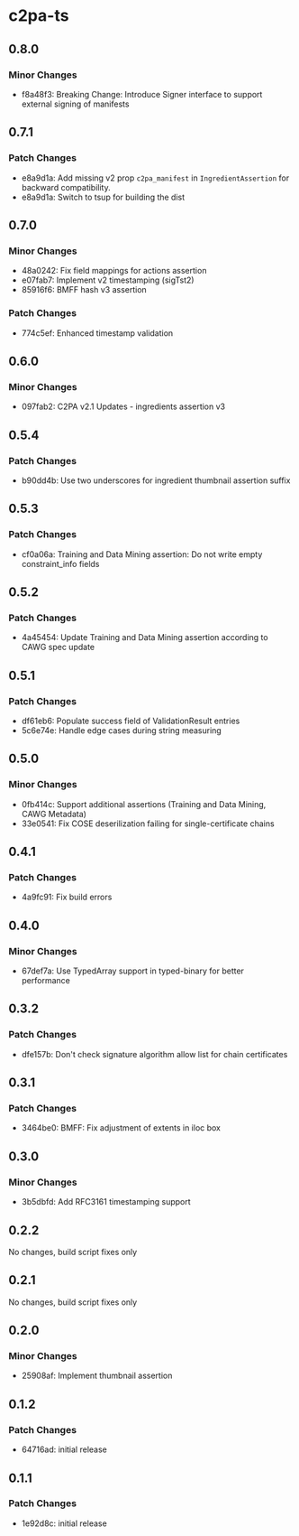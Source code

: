 # c2pa-ts

## 0.8.0

### Minor Changes

- f8a48f3: Breaking Change: Introduce Signer interface to support external signing of manifests

## 0.7.1

### Patch Changes

- e8a9d1a: Add missing v2 prop `c2pa_manifest` in `IngredientAssertion` for backward compatibility.
- e8a9d1a: Switch to tsup for building the dist

## 0.7.0

### Minor Changes

- 48a0242: Fix field mappings for actions assertion
- e07fab7: Implement v2 timestamping (sigTst2)
- 85916f6: BMFF hash v3 assertion

### Patch Changes

- 774c5ef: Enhanced timestamp validation

## 0.6.0

### Minor Changes

- 097fab2: C2PA v2.1 Updates - ingredients assertion v3

## 0.5.4

### Patch Changes

- b90dd4b: Use two underscores for ingredient thumbnail assertion suffix

## 0.5.3

### Patch Changes

- cf0a06a: Training and Data Mining assertion: Do not write empty constraint_info fields

## 0.5.2

### Patch Changes

- 4a45454: Update Training and Data Mining assertion according to CAWG spec update

## 0.5.1

### Patch Changes

- df61eb6: Populate success field of ValidationResult entries
- 5c6e74e: Handle edge cases during string measuring

## 0.5.0

### Minor Changes

- 0fb414c: Support additional assertions (Training and Data Mining, CAWG Metadata)
- 33e0541: Fix COSE deserilization failing for single-certificate chains

## 0.4.1

### Patch Changes

- 4a9fc91: Fix build errors

## 0.4.0

### Minor Changes

- 67def7a: Use TypedArray support in typed-binary for better performance

## 0.3.2

### Patch Changes

- dfe157b: Don't check signature algorithm allow list for chain certificates

## 0.3.1

### Patch Changes

- 3464be0: BMFF: Fix adjustment of extents in iloc box

## 0.3.0

### Minor Changes

- 3b5dbfd: Add RFC3161 timestamping support

## 0.2.2

No changes, build script fixes only

## 0.2.1

No changes, build script fixes only

## 0.2.0

### Minor Changes

- 25908af: Implement thumbnail assertion

## 0.1.2

### Patch Changes

- 64716ad: initial release

## 0.1.1

### Patch Changes

- 1e92d8c: initial release
